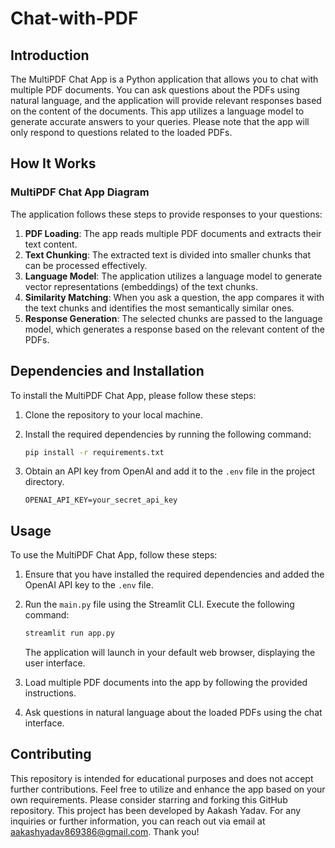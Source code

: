 # Chat-with-PDF

## Introduction
The MultiPDF Chat App is a Python application that allows you to chat with multiple PDF documents. You can ask questions about the PDFs using natural language, and the application will provide relevant responses based on the content of the documents. This app utilizes a language model to generate accurate answers to your queries. Please note that the app will only respond to questions related to the loaded PDFs.

## How It Works
### MultiPDF Chat App Diagram

The application follows these steps to provide responses to your questions:

1. **PDF Loading**: The app reads multiple PDF documents and extracts their text content.
2. **Text Chunking**: The extracted text is divided into smaller chunks that can be processed effectively.
3. **Language Model**: The application utilizes a language model to generate vector representations (embeddings) of the text chunks.
4. **Similarity Matching**: When you ask a question, the app compares it with the text chunks and identifies the most semantically similar ones.
5. **Response Generation**: The selected chunks are passed to the language model, which generates a response based on the relevant content of the PDFs.

## Dependencies and Installation
To install the MultiPDF Chat App, please follow these steps:

1. Clone the repository to your local machine.
2. Install the required dependencies by running the following command:

   ```bash
   pip install -r requirements.txt
   ```

3. Obtain an API key from OpenAI and add it to the `.env` file in the project directory.

   ```
   OPENAI_API_KEY=your_secret_api_key
   ```

## Usage
To use the MultiPDF Chat App, follow these steps:

1. Ensure that you have installed the required dependencies and added the OpenAI API key to the `.env` file.
2. Run the `main.py` file using the Streamlit CLI. Execute the following command:

   ```bash
   streamlit run app.py
   ```

   The application will launch in your default web browser, displaying the user interface.

3. Load multiple PDF documents into the app by following the provided instructions.
4. Ask questions in natural language about the loaded PDFs using the chat interface.

## Contributing
This repository is intended for educational purposes and does not accept further contributions. Feel free to utilize and enhance the app based on your own requirements. Please consider starring and forking this GitHub repository. This project has been developed by Aakash Yadav. For any inquiries or further information, you can reach out via email at aakashyadav869386@gmail.com. Thank you!


